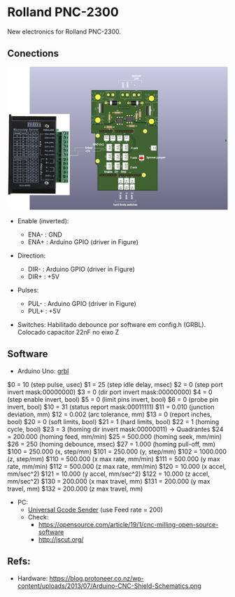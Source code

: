 # Rolland PNC-2300

New electronics for Rolland PNC-2300.

## Conections

![Board and driver](./figures/connections.svg)

- Enable (inverted):

    - ENA- : GND
    - ENA+ : Arduino GPIO  (driver in Figure)

- Direction:

    - DIR- : Arduino GPIO (driver in Figure)
    - DIR+ : +5V

- Pulses:

    - PUL- : Arduino GPIO (driver in Figure)
    - PUL+ : +5V
    
 - Switches: Habilitado debounce por software em config.h (GRBL).
             Colocado capacitor 22nF no eixo Z

## Software

- Arduino Uno: [grbl](https://github.com/grbl/grbl)

$0 = 10    (step pulse, usec)
$1 = 25    (step idle delay, msec)
$2 = 0    (step port invert mask:00000000)
$3 = 0    (dir port invert mask:00000000)
$4 = 0    (step enable invert, bool)
$5 = 0    (limit pins invert, bool)
$6 = 0    (probe pin invert, bool)
$10 = 31    (status report mask:00011111)
$11 = 0.010    (junction deviation, mm)
$12 = 0.002    (arc tolerance, mm)
$13 = 0    (report inches, bool)
$20 = 0    (soft limits, bool)
$21 = 1    (hard limits, bool)
$22 = 1    (homing cycle, bool)
$23 = 3    (homing dir invert mask:00000011)    -> Quadrantes
$24 = 200.000    (homing feed, mm/min)
$25 = 500.000    (homing seek, mm/min)
$26 = 250    (homing debounce, msec)
$27 = 1.000    (homing pull-off, mm)
$100 = 250.000    (x, step/mm)
$101 = 250.000    (y, step/mm)
$102 = 1000.000    (z, step/mm)
$110 = 500.000    (x max rate, mm/min)
$111 = 500.000    (y max rate, mm/min)
$112 = 500.000    (z max rate, mm/min)
$120 = 10.000    (x accel, mm/sec^2)
$121 = 10.000    (y accel, mm/sec^2)
$122 = 10.000    (z accel, mm/sec^2)
$130 = 200.000    (x max travel, mm)
$131 = 200.000    (y max travel, mm)
$132 = 200.000    (z max travel, mm)
   

- PC:
  - [Universal Gcode Sender](http://winder.github.io/ugs_website/download/) (use Feed rate = 200)
  - Check:
    - https://opensource.com/article/19/1/cnc-milling-open-source-software
    - http://jscut.org/

## Refs:

- Hardware: https://blog.protoneer.co.nz/wp-content/uploads/2013/07/Arduino-CNC-Shield-Schematics.png
